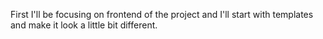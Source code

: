 First I'll be focusing on frontend of the project and I'll start with templates and make it look a little bit different.